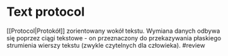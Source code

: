 # Text protocol
[[Protocol|Protokół]] zorientowany wokół tekstu. Wymiana danych odbywa się poprzez ciągi tekstowe - on przeznaczony do przekazywania płaskiego strumienia wierszy tekstu (zwykle czytelnych dla człowieka). #review